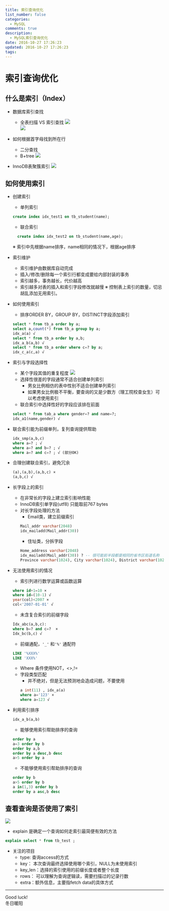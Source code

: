 ```yaml
---
title: 索引查询优化
list_number: false
categories:
  - MySQL
comments: true
description:
  - MySQL索引查询优化
date: 2016-10-27 17:26:23
updated: 2016-10-27 17:26:23
tags:
---
```


# 索引查询优化

## 什么是索引（Index）
- 数据库索引查找
  - 全表扫描 VS 索引查找
  ![](/img/markdown-img-paste-20161027173246214.png)  
  ![](/img/markdown-img-paste-20161027174513246.png)

- 如何根据首字母找到所在行
  - 二分查找
  - B+tree
  ![](/img/markdown-img-paste-20161027174805131.png)

- InnoDB表聚簇索引
  ![](/img/markdown-img-paste-20161027175402230.png)

## 如何使用索引
- 创建索引
  - 单列索引
  ```sql
  create index idx_test1 on tb_student(name);
  ```
  - 联合索引
  ```sql
    create index idx_test2 on tb_student(name,age);
  ```
  ※ 索引中先根据name排序，name相同的情况下，根据age排序

- 索引维护
  - 索引维护由数据库自动完成
  - 插入/修改/删除每一个索引行都变成要给内部封装的事务
  - 索引越多，事务越长，代价越高
  - 索引越多对表的插入和索引字段修改就越慢
  ※ 控制表上索引的数量，切忌胡乱添加无用索引。

- 如何使用索引
  - 排序ORDER BY，GROUP BY，DISTINCT字段添加索引
  ```sql
  select * from tb_a order by a;
  select a,count(*) from tb_a group by a;
  idx_a(a) √
  select * from tb_a order by a,b;
  idx_a_b(a,b) √
  select * from tb_a order where c=? by a;
  idx_c_a(c,a) √
  ```
- 索引与字段选择性
  - 某个字段其值的重复程度
  ![](/img/markdown-img-paste-20161027181823716.png)
  - 选择性很差的字段通常不适合创建单列索引
    - 男女比例相仿的表中性别不适合创建单列索引
    - 如果男女比例极不平衡，要查询的又是少数方（理工院校查女生）可以考虑使用索引
  - 联合索引中选择性好的字段应该排在前面
  ```sql
  select * from tab_a where gender=? and name=?;
  idx_a1(name,gender) √
  ```


- 联合索引能为前缀单列，复列查询提供帮助
  ```sql
  idx_smp(a,b,c)
  where a=? ; √
  where a=? and b=? ; √
  where a=? and c=? ; √ (部分OK)
  ```
- 合理创建联合索引，避免冗余
  ```sql
  (a),(a,b),(a,b,c) ×
  (a,b,c) √
  ```
- 长字段上的索引
  - 在非常长的字段上建立索引影响性能
  - InnoDB索引单字段(utf8) 只能取前767 bytes
  - 对长字段处理的方法
    - Email类，建立前缀索引
    ```sql
    Mail_addr varchar(2048)
    idx_mailadd(Mail_addr(30))
    ```
    - 住址类，分拆字段
    ```sql
    Home_address varchar(2048)
    idx_mailadd(Mail_addr(30)) ? -- 很可能前半段都是相同的省市区街道名称
    Province varchar(1024), City varchar(1024), District varchar(1024),Local_address varchar(1024) ... 建立联合索引或单列索引 √
    ```
- 无法使用索引的情况
  - 索引列进行数学运算或函数运算
  ```sql
  where id+1=10 ×
  where id=(10-1) √
  year(col)<2007 ×
  col<'2007-01-01' √
  ```
  - 未含复合索引的前缀字段
  ```sql
  Idx_abc(a,b,c):
  where b=? and c=?  ×
  Idx_bc(b,c) √
  ```
  - 前缀通配，`'_'` 和`'%'` 通配符
  ```sql
  LIKE '%XXX%'
  LIKE 'XXX%'
  ```
  - Where 条件使用NOT，<>,!=
  - 字段类型匹配
    - 并不绝对，但是无法预测地会造成问题，不要使用
    ```sql
    a int(11) , idx_a(a)
    where a='123' ×
    where a=123 √
    ```

- 利用索引排序
  ```sql
  idx_a_b(a,b)
  ```
  - 能够使用索引帮助排序的查询
  ```sql
  order by a
  a=3 order by b
  order by a,b
  order by a desc,b desc
  a>5 order by a
  ```
  - 不能够使用索引帮助排序的查询
  ```sql
  order by b
  a>5 order by b
  a in(1,3) order by b
  order by a asc,b desc
  ```
## 查看查询是否使用了索引
![](/img/markdown-img-paste-20161027205646396.png)
- explain 是确定一个查询如何走索引最简便有效的方法
```sql
explain select * from tb_test ;
```
- 关注的项目
  - type: 查询access的方式
  - key： 本次查询最终选择使用哪个索引，NULL为未使用索引
  - key_len：选择的索引使用的前缀长度或者整个长度
  - rows： 可以理解为查询逻辑读，需要扫描过的记录行数
  - extra：额外信息，主要指fetch data的具体方式


----
Good luck!  
冬日暖阳

